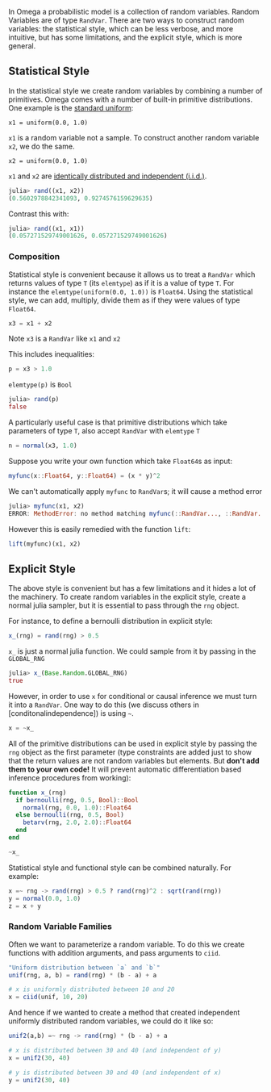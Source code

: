 In Omega a probabilistic model is a collection of random variables.
Random Variables are of type `RandVar`.
There are two ways to construct random variables: the statistical style, which can be less verbose, and more intuitive, but has some limitations, and the explicit style, which is more general.

## Statistical Style
In the statistical style we create random variables by combining a number of primitives.
Omega comes with a number of built-in primitive distributions.  One example  is the [standard uniform](https://en.wikipedia.org/wiki/Uniform_distribution_(continuous)#Standard_uniform):

```
x1 = uniform(0.0, 1.0)
```

`x1` is a random variable not a sample.
To construct another random variable `x2`, we do the same. 

```
x2 = uniform(0.0, 1.0)
```

`x1` and `x2` are [identically distributed and independent (i.i.d.)](https://en.wikipedia.org/wiki/Independent_and_identically_distributed_random_variables).

```julia
julia> rand((x1, x2))
(0.5602978842341093, 0.9274576159629635)
```

Contrast this with:

```julia
julia> rand((x1, x1))
(0.057271529749001626, 0.057271529749001626)
```

### Composition
Statistical style is convenient because it allows us to treat a `RandVar` which returns values of type `T` (its `elemtype`) as if it is a value of type `T`.  For instance the `elemtype(uniform(0.0, 1.0))` is `Float64`.  Using the statistical style, we can add, multiply, divide them as if they were values of type `Float64`.

```julia
x3 = x1 + x2
```

Note `x3` is a `RandVar` like `x1` and `x2`

This includes inequalities:

```julia
p = x3 > 1.0
```

`elemtype(p)` is `Bool`

```julia
julia> rand(p)
false
```

A particularly useful case is that primitive distributions which take parameters of type `T`, also accept `RandVar` with `elemtype` `T`

```julia
n = normal(x3, 1.0)
```

Suppose you write your own function which take `Float64`s as input:

```julia
myfunc(x::Float64, y::Float64) = (x * y)^2
```

We can't automatically apply `myfunc` to `RandVar`s; it will cause a method error

```julia
julia> myfunc(x1, x2)
ERROR: MethodError: no method matching myfunc(::RandVar..., ::RandVar...)
```

However this is easily remedied with the function `lift`:

```julia
lift(myfunc)(x1, x2)
```

## Explicit Style

The above style is convenient but has a few limitations and it hides a lot of the machinery.
To create random variables in the explicit style, create a normal julia sampler, but it is essential to pass through the `rng` object.

For instance, to define a bernoulli distribution in explicit style:

```julia
x_(rng) = rand(rng) > 0.5
```

`x_` is just a normal julia function.  We could sample from it by passing in the `GLOBAL_RNG`

```julia
julia> x_(Base.Random.GLOBAL_RNG)
true
```

However, in order to use `x` for conditional or causal inference we must turn it into a `RandVar`.
One way to do this (we discuss others in [conditonalindependence]) is using `~`.

```julia
x = ~x_
```

All of the primitive distributions can be used in explicit style by passing the `rng` object as the first parameter (type constraints are added just to show that the return values are not random variables but elements.  But __don't add them to your own code!__ It will prevent automatic differentiation based inference procedures from working): 

```julia
function x_(rng)
  if bernoulli(rng, 0.5, Bool)::Bool
    normal(rng, 0.0, 1.0)::Float64
  else bernoulli(rng, 0.5, Bool)
    betarv(rng, 2.0, 2.0)::Float64
  end
end

~x_
```

Statistical style and functional style can be combined naturally.
For example:

```julia
x =~ rng -> rand(rng) > 0.5 ? rand(rng)^2 : sqrt(rand(rng))
y = normal(0.0, 1.0)
z = x + y
```

### Random Variable Families 

Often we want to parameterize a random variable.  To do this we create functions with addition arguments,
and pass arguments to `ciid`.

```julia
"Uniform distribution between `a` and `b`"
unif(rng, a, b) = rand(rng) * (b - a) + a

# x is uniformly distributed between 10 and 20
x = ciid(unif, 10, 20)
```

And hence if we wanted to create a method that created independent uniformly distributed random variables, we could do it like so:

```julia
unif2(a,b) =~ rng -> rand(rng) * (b - a) + a

# x is distributed between 30 and 40 (and independent of y)
x = unif2(30, 40)

# y is distributed between 30 and 40 (and independent of x)
y = unif2(30, 40)
```
